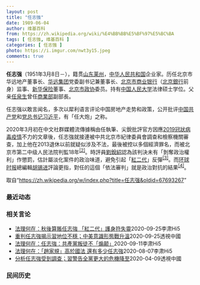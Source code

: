 ```yaml
---
layout: post
title: "任志強"
date: 1989-06-04
author: 维基百科
from: https://zh.wikipedia.org/wiki/%E4%BB%BB%E5%BF%97%E5%BC%BA
tags: [ 任志強, 维基百科 ]
categories: [ 任志強 ]
photo: https://i.imgur.com/nwt3y15.jpeg
comments: true
---
```

<div class="mw-parser-output"><div id="noteTA-8c36730c" class="noteTA"><div class="noteTA-local"><div data-noteta-code="zh-hans:社会媒体; zh-cn:社交媒体; zh-tw:社群媒體; zh-hk:社交媒體;"></div><div data-noteta-code="zh-hans:博客; zh-cn:博客; zh-tw:部落格; zh-hk:博客;"></div></div></div>

<p><b>任志强</b>（1951年3月8日<span class="useeditintro" title="Template:BLP editintro">－</span>），籍贯<a href="/wiki/%E5%B1%B1%E4%B8%9C" class="mw-redirect" title="山东">山东</a><a href="/wiki/%E8%8E%B1%E5%B7%9E%E5%B8%82" title="莱州市">莱州</a>，<a href="/wiki/%E4%B8%AD%E5%8D%8E%E4%BA%BA%E6%B0%91%E5%85%B1%E5%92%8C%E5%9B%BD" title="中华人民共和国">中华人民共和国</a>企业家。历任北京市华远地产董事长、<a href="/wiki/%E5%8C%97%E4%BA%AC%E5%B8%82%E5%8D%8E%E8%BF%9C%E9%9B%86%E5%9B%A2%E6%9C%89%E9%99%90%E5%85%AC%E5%8F%B8" title="北京市华远集团有限公司">华远集团</a>党委副书记兼董事长、<a href="/wiki/%E5%8C%97%E4%BA%AC%E5%B8%82%E5%95%86%E4%B8%9A%E9%93%B6%E8%A1%8C" class="mw-redirect" title="北京市商业银行">北京市商业银行</a>（<a href="/wiki/%E5%8C%97%E4%BA%AC%E9%8A%80%E8%A1%8C" title="北京銀行">北京銀行</a>前身）监事、<a href="/wiki/%E6%96%B0%E8%8F%AF%E4%BF%9D%E9%9A%AA" title="新華保險">新华保险</a>董事、<a href="/wiki/%E4%B8%AD%E5%9B%BD%E4%BA%BA%E6%B0%91%E6%94%BF%E6%B2%BB%E5%8D%8F%E5%95%86%E4%BC%9A%E8%AE%AE%E5%8C%97%E4%BA%AC%E5%B8%82%E5%A7%94%E5%91%98%E4%BC%9A" title="中国人民政治协商会议北京市委员会">北京市政协</a>委员。持有<a href="/wiki/%E4%B8%AD%E5%9B%BD%E4%BA%BA%E6%B0%91%E5%A4%A7%E5%AD%A6" title="中国人民大学">中国人民大学</a>法律硕士学位。父亲<a href="/wiki/%E4%BB%BB%E6%B3%89%E7%94%9F" title="任泉生">任泉生</a>曾任<a href="/wiki/%E4%B8%AD%E8%8F%AF%E4%BA%BA%E6%B0%91%E5%85%B1%E5%92%8C%E5%9C%8B%E5%95%86%E6%A5%AD%E9%83%A8" class="mw-redirect" title="中華人民共和國商業部">商業部</a>副部長。
</p><p>任志强以敢言闻名，多次以犀利语言评论中国房地产走势和政策，公开批评<a href="/wiki/%E4%B8%AD%E5%9B%BD%E5%85%B1%E4%BA%A7%E5%85%9A" title="中国共产党">中国共产党</a>和<a href="/wiki/%E4%B8%AD%E5%9B%BD%E5%85%B1%E4%BA%A7%E5%85%9A%E4%B8%AD%E5%A4%AE%E5%A7%94%E5%91%98%E4%BC%9A%E6%80%BB%E4%B9%A6%E8%AE%B0" title="中国共产党中央委员会总书记">党总书记</a><a href="/wiki/%E4%B9%A0%E8%BF%91%E5%B9%B3" title="习近平">习近平</a>，有「任大炮」之称。
</p><p>2020年3月初在中文社群媒體流傳據稱由任執筆、尖銳批評官方因應<a href="/wiki/2019%E5%86%A0%E7%8A%B6%E7%97%85%E6%AF%92%E7%97%85%E7%96%AB%E6%83%85" title="2019冠状病毒病疫情">2019冠狀病毒疫情</a>不力的文章後，任志強就接連被中共北京市紀律委員會調查和檢察機關審查，加上他在2013退休以前就疑似涉及不法，最後被控以多個經濟罪名，而被北京市第二中级人民法院判監18年<sup id="cite_ref-2" class="reference"><a href="#cite_note-2">[2]</a></sup>。時評員<a href="/wiki/%E5%8A%89%E9%8A%B3%E7%B4%B9" title="劉銳紹">劉銳紹</a>認為該判決未有「剝奪政治權利」作懲罰，估計屬淡化案件的政治味道，避免引起「<a href="/wiki/%E5%A4%AA%E5%AD%90%E9%BB%A8" class="mw-redirect" title="太子黨">紅二代</a>」反彈<sup id="cite_ref-3" class="reference"><a href="#cite_note-3">[3]</a></sup>。而<a href="/wiki/%E7%8E%AF%E7%90%83%E6%97%B6%E6%8A%A5" title="环球时报">环球时报</a>總編輯<a href="/wiki/%E8%83%A1%E9%94%A1%E8%BF%9B" title="胡锡进">胡锡进</a>評論更指，對任的這個「依法審判」就是政治對抗的結果<sup id="cite_ref-4" class="reference"><a href="#cite_note-4">[4]</a></sup>。
</p>
</div><noscript><img src="//zh.wikipedia.org/wiki/Special:CentralAutoLogin/start?type=1x1" alt="" title="" width="1" height="1" style="border: none; position: absolute;"></noscript>
<div class="printfooter">取自“<a dir="ltr" href="https://zh.wikipedia.org/w/index.php?title=任志强&amp;oldid=67693267">https://zh.wikipedia.org/w/index.php?title=任志强&amp;oldid=67693267</a>”</div><div id="recent-news"><h3>最近动态</h3><ul></ul></div><div id="open-opinion"><h3>相关言论</h3><ul><li><a href="https://nodebe4.github.io/opinion/2020-09-25/%E6%B3%95%E7%90%86%E4%BD%95%E5%9C%A8-%E7%A7%8B%E5%BE%8C%E7%AE%97%E8%B3%AC%E4%BB%BB%E5%BF%97%E5%BC%B7-%E7%B4%85%E4%BA%8C%E4%BB%A3-%E8%AD%B7%E8%BA%AB%E7%AC%A6%E5%A4%B1%E9%9D%88/" title="李肃Hi5">法理何在：秋後算賬任志強 「紅二代」護身符失靈</a><time>2020-09-25</time><a class="tag">李肃Hi5</a></li>
<li><a href="https://nodebe4.github.io/opinion/2020-09-25/%E9%87%8D%E5%88%A4%E4%BB%BB%E5%BF%97%E5%BC%B7%E6%8F%AD%E7%A4%BA%E7%BF%92%E5%9C%B0%E4%BD%8D%E4%B8%8D%E7%A9%A9-%E4%B8%AD%E7%BE%8E%E6%84%8F%E8%AD%98%E5%BD%A2%E6%85%8B%E6%88%B0%E5%8D%87%E6%BA%AB/" title="透視中國">重判任志強揭示習地位不穩；中美意識形態戰升溫</a><time>2020-09-25</time><a class="tag">透視中國</a></li>
<li><a href="https://nodebe4.github.io/opinion/2020-09-11/%E6%B3%95%E7%90%86%E4%BD%95%E5%9C%A8-%E4%BB%BB%E5%BF%97%E5%BC%B7-%E5%85%B1%E7%94%A2%E9%BB%A8%E5%8F%9B%E5%BE%92%E4%B8%8D-%E7%85%BD%E9%A2%A0/" title="李肃Hi5">法理何在：任志強：共產黨叛徒不「煽颠」</a><time>2020-09-11</time><a class="tag">李肃Hi5</a></li>
<li><a href="https://nodebe4.github.io/opinion/2020-08-07/%E6%B3%95%E7%90%86%E4%BD%95%E5%9C%A8-%E8%B6%99%E5%AE%B6%E8%A6%8F-%E9%AB%98%E6%96%BC%E5%9C%8B%E6%B3%95-%E9%82%84%E6%9C%89%E5%A4%9A%E5%B0%91%E4%BB%BB%E5%BF%97%E5%BC%B7/" title="李肃Hi5">法理何在：「趙家規」高於國法 還有多少任志強</a><time>2020-08-07</time><a class="tag">李肃Hi5</a></li>
<li><a href="https://nodebe4.github.io/opinion/2020-04-09/%E5%88%86%E6%9E%90%E4%BB%BB%E5%BF%97%E5%BC%B7%E5%8F%97%E5%88%B0%E8%AA%BF%E6%9F%A5-%E7%BF%92%E8%AD%A6%E5%91%8A%E5%85%A8%E9%BB%A8%E6%9B%B4%E5%A4%A7%E7%9A%84%E5%8D%B1%E6%A9%9F%E9%99%8D%E8%87%B3/" title="透視中國">分析任志強受到調查；習警告全黨更大的危機降至</a><time>2020-04-09</time><a class="tag">透視中國</a></li>
</ul></div><div id="mjls-record"><h3>民间历史</h3><ul></ul></div>